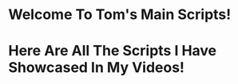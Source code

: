 # Welcome To Tom's Main Scripts!


<h1>Here Are All The Scripts I Have Showcased In My Videos!</h1>









